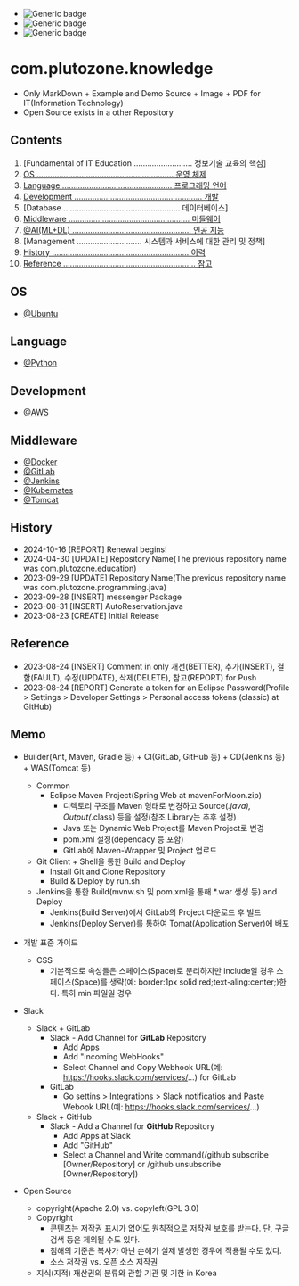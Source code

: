 - ![Generic badge](https://img.shields.io/badge/IMPORTANT-comment_...-red.svg)
- ![Generic badge](https://img.shields.io/badge/CONFIRM-comment_...-green.svg)
- ![Generic badge](https://img.shields.io/badge/REFERENCE-comment_...-blue.svg)


# com.plutozone.knowledge
- Only MarkDown + Example and Demo Source + Image + PDF for IT(Information Technology)
- Open Source exists in a other Repository


## Contents
01. [Fundamental of IT Education .......................... 정보기술 교육의 핵심]
02. [OS ............................................................. 운영 체제](#os)
03. [Language ................................................. 프로그래밍 언어](#language)
04. [Development ......................................................... 개발](#development)
05. [Database .................................................... 데이터베이스]
06. [Middleware ...................................................... 미들웨어](#middleware)
07. [@AI(ML+DL) ..................................................... 인공 지능](./com/plutozone/knowledge/ai/README.md)
08. [Management ............................. 시스템과 서비스에 대한 관리 및 정책]
09. [History ............................................................. 이력](#history)
10. [Reference ........................................................... 참고](#reference)


## OS
- [@Ubuntu](./com/plutozone/knowledge/os/ubuntu.md)


## Language
- [@Python](./com/plutozone/knowledge/language/python.md)


## Development
- [@AWS](./com/plutozone/knowledge/cloude/aws.md)


## Middleware
- [@Docker](./com/plutozone/knowledge/middleware/dokcer.md)
- [@GitLab](./com/plutozone/knowledge/middleware/gitlab.md)
- [@Jenkins](./com/plutozone/knowledge/middleware/jenkins.md)
- [@Kubernates](./com/plutozone/knowledge/middleware/kubernetes.md)
- [@Tomcat](./com/plutozone/knowledge/middleware/tomcat.md)


## History
- 2024-10-16 [REPORT] Renewal begins!
- 2024-04-30 [UPDATE] Repository Name(The previous repository name was com.plutozone.education)
- 2023-09-29 [UPDATE] Repository Name(The previous repository name was com.plutozone.programming.java)
- 2023-09-28 [INSERT] messenger Package
- 2023-08-31 [INSERT] AutoReservation.java
- 2023-08-23 [CREATE] Initial Release


## Reference
- 2023-08-24 [INSERT] Comment in only 개선(BETTER), 추가(INSERT), 결함(FAULT), 수정(UPDATE), 삭제(DELETE), 참고(REPORT) for Push
- 2023-08-24 [REPORT] Generate a token for an Eclipse Password(Profile > Settings > Developer Settings > Personal access tokens (classic) at GitHub)


## Memo
- Builder(Ant, Maven, Gradle 등) + CI(GitLab, GitHub 등) + CD(Jenkins 등) + WAS(Tomcat 등)
	- Common
		- Eclipse Maven Project(Spring Web at mavenForMoon.zip)
			- 디렉토리 구조를 Maven 형태로 변경하고 Source(*.java), Output(*.class) 등을 설정(참조 Library는 추후 설정)
			- Java 또는 Dynamic Web Project를 Maven Project로 변경
			- pom.xml 설정(dependacy 등 포함)
			- GitLab에 Maven-Wrapper 및 Project 업로드
	- Git Client + Shell을 통한 Build and Deploy	
		- Install Git and Clone Repository
		- Build & Deploy by run.sh
	- Jenkins을 통한 Build(mvnw.sh 및 pom.xml을 통해 *.war 생성 등) and Deploy	
		- Jenkins(Build Server)에서 GitLab의 Project 다운로드 후 빌드
		- Jenkins(Deploy Server)를 통하여 Tomat(Application Server)에 배포

- 개발 표준 가이드
	- CSS
		- 기본적으로 속성들은 스페이스(Space)로 분리하지만 include일 경우 스페이스(Space)를 생략(예: border:1px solid red;text-aling:center;)한다. 특히 min 파일일 경우
- Slack
	- Slack + GitLab
		- Slack
    			- Add Channel for **GitLab** Repository
			- Add Apps
			- Add "Incoming WebHooks"
			- Select Channel and Copy Webhook URL(예: https://hooks.slack.com/services/...) for GitLab
		- GitLab
			- Go settins > Integrations > Slack notificatios and Paste Webook URL(예: https://hooks.slack.com/services/...)
	- Slack + GitHub
		- Slack
    			- Add a Channel for **GitHub** Repository
			- Add Apps at Slack
			- Add "GitHub"
			- Select a Channel and Write command(/github subscribe [Owner/Repository] or /github unsubscribe [Owner/Repository])
- Open Source
	- copyright(Apache 2.0) vs. copyleft(GPL 3.0)
	- Copyright
		- 콘텐츠는 저작권 표시가 없어도 원칙적으로 저작권 보호를 받는다. 단, 구글 검색 등은 제외될 수도 있다.
		- 침해의 기준은 복사가 아닌 손해가 실제 발생한 경우에 적용될 수도 있다.
		- 소스 저작권 vs. 오픈 소스 저작권
	- 지식(지적) 재산권의 분류와 관할 기관 및 기한 in Korea
